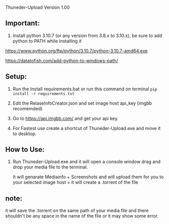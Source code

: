 Thuneder-Upload Version 1.00

## Important:

1. Install python 3.10.7 (or any version from 3.8.x to 3.10.x), be sure to add python to PATH while installing it

https://www.python.org/ftp/python/3.10.7/python-3.10.7-amd64.exe

https://datatofish.com/add-python-to-windows-path/

## Setup:

1. Run the Install requirements.bat or run this command on terminal ``` pip install -r requirements.txt ```

2. Edit the RelaseInfoCreator.json and set image host api_key (imgbb recomemded)

3. Go to https://api.imgbb.com/ and get your api key.

4. For Fastest use create a shortcut of Thuneder-Upload.exe and move it to desktop.

##  How to Use:

1. Run Thuneder-Upload.exe and it will open a console window 
    drag and drop your media file to the terminal.

    It will genarate Mediainfo + Screenshots and will upload them for you to your selected image host + it will create a .torrent of the file 

## note:
it will save the .torrent on the same path of your media file and there shouldn't be any space in the name of the file or it may show some error. 

